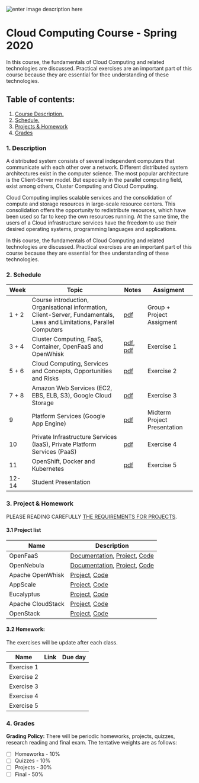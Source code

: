![enter image description here](https://www.uit.edu.vn/sites/vi/files/banner.png)

# Cloud Computing Course - Spring 2020
In this course, the fundamentals of Cloud Computing and related technologies are discussed. Practical exercises are an important part of this course because they are essential for thee understanding of these technologies.

## Table of contents:
1.  [ Course Description. ](#desc)
2. [ Schedule. ](#schedule)
3. [Projects & Homework](#projects)
4. [Grades](#grade)

<a  name="desc"></a>
### 1. Description

A distributed system consists of several independent computers that communicate with each other over a network. Different distributed system architectures exist in the computer science. The most popular architecture is the Client-Server model. But especially in the parallel computing field, exist among others, Cluster Computing and Cloud Computing.

Cloud Computing implies scalable services and the consolidation of compute and storage resources in large-scale resource centers. This consolidation offers the opportunity to redistribute resources, which have been used so far to keep the own resources running. At the same time, the users of a Cloud infrastructure services have the freedom to use their desired operating systems, programming languages ​​and applications.

In this course, the fundamentals of Cloud Computing and related technologies are discussed. Practical exercises are an important part of this course because they are essential for thee understanding of these technologies.

<a  name="schedule"></a>
### 2. Schedule

|  Week | Topic | Notes | Assigment
|---|---|---|---|
| 1 + 2  | Course introduction, Organisational information, Client-Server, Fundamentals, Laws and Limitations, Parallel Computers |[pdf](resourses/slides/slideset_01.pdf)| Group + Project Assigment|
| 3 + 4  | Cluster Computing, FaaS, Container, OpenFaaS and OpenWhisk |[pdf](resourses/slides/slideset_02.pdf), [pdf](resourses/slides/Function_as_a_Service.pdf)| Exercise 1|
| 5 + 6  | Cloud Computing, Services and Concepts, Opportunities and Risks |[pdf](resourses/slides/slideset_03.pdf)| Exercise 2|
| 7 + 8  | Amazon Web Services (EC2, EBS, ELB, S3), Google Cloud Storage |[pdf](resourses/slides/slideset_04.pdf)| Exercise 3|
| 9  | Platform Services (Google App Engine) |[pdf](resourses/slides/slideset_05.pdf)| Midterm Project Presentation|
| 10  | Private Infrastructure Services (IaaS), Private Platform Services (PaaS) |[pdf](resourses/slides/slideset_06.pdf)| Exercise 4|
| 11  | OpenShift, Docker and Kubernetes |[pdf](resourses/slides/OpenShift_slide.pdf)| Exercise 5|
| 12-14  | Student Presentation || |

<a  name="grades"></a>
### 3. Project & Homework
PLEASE READING CAREFULLY [THE REQUIREMENTS FOR PROJECTS](resourses/projects/project-2.md).

#### 3.1 Project list
| Name | Description
|---| ---|
| OpenFaaS | [Documentation](resourses/projects/OpenFaaS_Installation_Guide.pdf), [Project](https://www.openfaas.com/), [Code](https://github.com/openfaas/faas)
| OpenNebula | [Documentation](resourses/projects/OpenNebulaGuide.pdf), [Project](https://opennebula.org/), [Code](https://github.com/OpenNebula/one)
| Apache OpenWhisk |[Project](https://openwhisk.apache.org/), [Code](https://github.com/apache/openwhisk)
|  AppScale |[Project](https://www.appscale.com/), [Code](https://github.com/AppScale/appscale)
|  Eucalyptus |[Project](https://www.eucalyptus.cloud/), [Code](https://github.com/corymbia/eucalyptus)
|   Apache CloudStack |[Project](https://cloudstack.apache.org/), [Code](https://github.com/apache/cloudstack)
|   OpenStack |[Project](https://www.openstack.org/), [Code](https://github.com/openstack)

#### 3.2 Homework:
The exercises will be update after each class.

| Name | Link | Due day
|---| ---| ---|
| Exercise 1 |
| Exercise 2 |
| Exercise 3 |
| Exercise 4 |
| Exercise 5 |



<a  name="grades"></a>
### 4. Grades
**Grading Policy:** There will be periodic homeworks, projects, quizzes, research reading and final exam. The tentative weights are as follows:
 - [ ] Homeworks - 10%
 - [ ] Quizzes - 10%
 - [ ] Projects - 30%
 - [ ] Final - 50%
